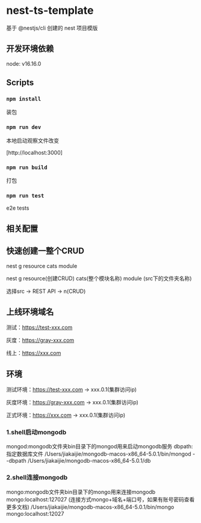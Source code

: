 # nest-ts-template

基于 @nestjs/cli 创建的 nest 项目模版

## 开发环境依赖

node: v16.16.0

## Scripts

### `npm install`

装包

### `npm run dev`

本地启动观察文件改变

[http://localhost:3000]

### `npm run build`

打包

### `npm run test`

e2e tests

## 相关配置


## 快速创建一整个CRUD

nest g resource cats module

nest g resource(创建CRUD) cats(整个模块名称) module (src下的文件夹名称)

选择src -> REST API -> n(CRUD)

## 上线环境域名

测试：https://test-xxx.com

灰度：https://gray-xxx.com

线上：https://xxx.com

## 环境

测试环境：https://test-xxx.com -> xxx.0.1(集群访问ip)

灰度环境：https://gray-xxx.com -> xxx.0.1(集群访问ip)

正式环境：https://xxx.com -> xxx.0.1(集群访问ip)

### 1.shell启动mongodb

mongod:mongodb文件夹bin目录下的mongod用来启动mongodb服务
dbpath:指定数据库文件
/Users/jiakaijie/mongodb-macos-x86_64-5.0.1/bin/mongod --dbpath /Users/jiakaijie/mongodb-macos-x86_64-5.0.1/db

### 2.shell连接mongodb

mongo:mongodb文件夹bin目录下的mongo用来连接mongodb
mongo:localhost:127027 (连接方式mongo+域名+端口号，如果有账号密码查看更多文档)
/Users/jiakaijie/mongodb-macos-x86_64-5.0.1/bin/mongo mongo:localhost:12027
